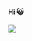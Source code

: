 #### Hi 😺
<!---
- 👋 Hi, I’m @sorkyu
- 👀 I’m interested in web 
- 🌱 I’m currently learning web and python
- 💞️ I’m looking to collaborate on her heart
- 📫 How to reach me sorkyu@pm.me
--->

<!---
sorkyu/sorkyu is a ✨ special ✨ repository because its `README.md` (this file) appears on your GitHub profile.
You can click the Preview link to take a look at your changes.
--->
[![](https://github-readme-stats.vercel.app/api?username=sorkyu&title_color=333&text_color=777&show_icons=true&icon_color=333&hide_border=false)](https://github.com/sorkyu)
